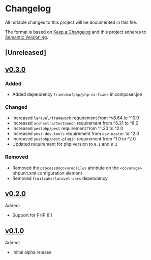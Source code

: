 # Changelog
All notable changes to this project will be documented in this file.

The format is based on [Keep a Changelog](http://keepachangelog.com/)
and this project adheres to [Semantic Versioning](http://semver.org/).

## [Unreleased]

## [v0.3.0](https://github.com/lukeraymonddowning/pest-plugin-larastrap/releases/tag/v0.3.0)

### Added

- Added dependency `friendsofphp/php-cs-fixer` in composer.jon

### Changed

- Increased `laravel/framework` requirement from ^v8.64 to ^10.0
- Increased `orchestra/testbench` requirement from ^6.21 to ^8.0
- Increased `pestphp/pest` requirement from ^1.20 to ^2.0
- Increased `pest-dev-tools` requirement from `dev-master` to ^2.0
- Increased `pestphp/pest-plugin` requirement from ^1.0 to ^2.0
- Updated requirement for php version to `8.1` and `8.2`

### Removed

- Removed the `processUncoveredFiles` attribute on the `<coverage>` phpunit.xml configuration element
- Removed `fruitcake/laravel-cors` dependency

## [v0.2.0](https://github.com/lukeraymonddowning/pest-plugin-larastrap/releases/tag/v0.2.0)

Added:
- Support for PHP 8.1

## [v0.1.0](https://github.com/lukeraymonddowning/pest-plugin-larastrap/releases/tag/v0.1.0)

Added:
- Initial alpha release

